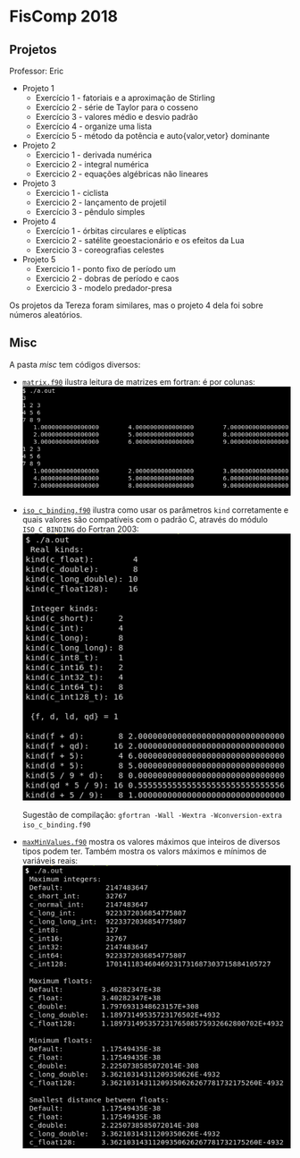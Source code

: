 # FisComp 2018

## Projetos

Professor: Eric

* Projeto 1
  * Exercício 1 - fatoriais e a aproximação de Stirling
  * Exercício 2 - série de Taylor para o cosseno
  * Exercício 3 - valores médio e desvio padrão
  * Exercício 4 - organize uma lista
  * Exercício 5 - método da potência e auto{valor,vetor} dominante
* Projeto 2
  * Exercicio 1 - derivada numérica
  * Exercicio 2 - integral numérica
  * Exercicio 2 - equações algébricas não lineares
* Projeto 3
  * Exercicio 1 - ciclista
  * Exercicio 2 - lançamento de projetil
  * Exercício 3 - pêndulo simples
* Projeto 4
  * Exercício 1 - órbitas circulares e elípticas
  * Exercicio 2 - satélite geoestacionário e os efeitos da Lua
  * Exercicio 3 - coreografias celestes
* Projeto 5
  * Exercicio 1 - ponto fixo de período um
  * Exercicio 2 - dobras de período e caos
  * Exercicio 3 - modelo predador-presa

Os projetos da Tereza foram similares, mas o projeto 4 dela foi sobre números
aleatórios.

## Misc

A pasta *misc* tem códigos diversos:

* [`matrix.f90`](misc/matrix.f90) ilustra leitura de matrizes em fortran:
  é por colunas:
  ![](misc/matrix.png)

* [`iso_c_binding.f90`](misc/iso_c_binding.f90) ilustra como usar os
  parâmetros `kind` corretamente e quais valores são compatíveis com o
  padrão C, através do módulo `ISO_C_BINDING` do Fortran 2003:
  ![](misc/iso_c_binding.png)

  Sugestão de compilação: `gfortran -Wall -Wextra -Wconversion-extra iso_c_binding.f90`

* [`maxMinValues.f90`](misc/maxMinValues.f90) mostra os valores máximos que
  inteiros de diversos tipos podem ter. Também mostra os valors máximos e
  mínimos de variáveis reais:
  ![](misc/maxMinValues.png)
